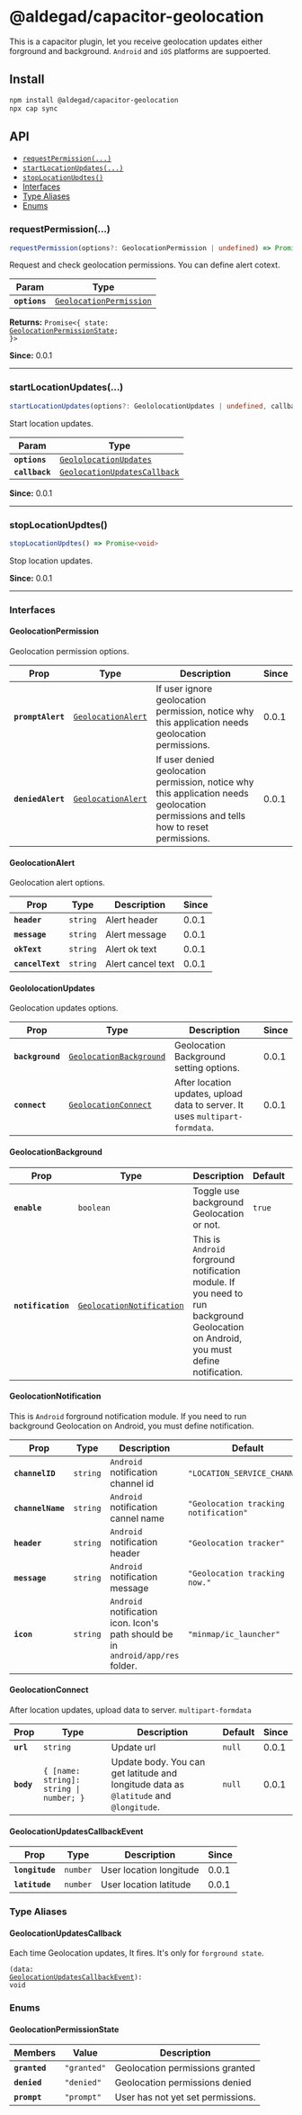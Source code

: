 # @aldegad/capacitor-geolocation

This is a capacitor plugin, let you receive geolocation updates either forground and background. `Android` and `iOS` platforms are suppoerted.

## Install

```bash
npm install @aldegad/capacitor-geolocation
npx cap sync
```

## API

<docgen-index>

* [`requestPermission(...)`](#requestpermission)
* [`startLocationUpdates(...)`](#startlocationupdates)
* [`stopLocationUpdtes()`](#stoplocationupdtes)
* [Interfaces](#interfaces)
* [Type Aliases](#type-aliases)
* [Enums](#enums)

</docgen-index>

<docgen-api>
<!--Update the source file JSDoc comments and rerun docgen to update the docs below-->

### requestPermission(...)

```typescript
requestPermission(options?: GeolocationPermission | undefined) => Promise<{ state: GeolocationPermissionState; }>
```

Request and check geolocation permissions. You can define alert cotext.

| Param         | Type                                                                    |
| ------------- | ----------------------------------------------------------------------- |
| **`options`** | <code><a href="#geolocationpermission">GeolocationPermission</a></code> |

**Returns:** <code>Promise&lt;{ state: <a href="#geolocationpermissionstate">GeolocationPermissionState</a>; }&gt;</code>

**Since:** 0.0.1

--------------------


### startLocationUpdates(...)

```typescript
startLocationUpdates(options?: GeololocationUpdates | undefined, callback?: GeolocationUpdatesCallback | undefined) => Promise<void>
```

Start location updates.

| Param          | Type                                                                              |
| -------------- | --------------------------------------------------------------------------------- |
| **`options`**  | <code><a href="#geololocationupdates">GeololocationUpdates</a></code>             |
| **`callback`** | <code><a href="#geolocationupdatescallback">GeolocationUpdatesCallback</a></code> |

**Since:** 0.0.1

--------------------


### stopLocationUpdtes()

```typescript
stopLocationUpdtes() => Promise<void>
```

Stop location updates.

**Since:** 0.0.1

--------------------


### Interfaces


#### GeolocationPermission

Geolocation permission options.

| Prop              | Type                                                          | Description                                                                                                                          | Since |
| ----------------- | ------------------------------------------------------------- | ------------------------------------------------------------------------------------------------------------------------------------ | ----- |
| **`promptAlert`** | <code><a href="#geolocationalert">GeolocationAlert</a></code> | If user ignore geolocation permission, notice why this application needs geolocation permissions.                                    | 0.0.1 |
| **`deniedAlert`** | <code><a href="#geolocationalert">GeolocationAlert</a></code> | If user denied geolocation permission, notice why this application needs geolocation permissions and tells how to reset permissions. | 0.0.1 |


#### GeolocationAlert

Geolocation alert options.

| Prop             | Type                | Description       | Since |
| ---------------- | ------------------- | ----------------- | ----- |
| **`header`**     | <code>string</code> | Alert header      | 0.0.1 |
| **`message`**    | <code>string</code> | Alert message     | 0.0.1 |
| **`okText`**     | <code>string</code> | Alert ok text     | 0.0.1 |
| **`cancelText`** | <code>string</code> | Alert cancel text | 0.0.1 |


#### GeololocationUpdates

Geolocation updates options.

| Prop             | Type                                                                    | Description                                                                  | Since |
| ---------------- | ----------------------------------------------------------------------- | ---------------------------------------------------------------------------- | ----- |
| **`background`** | <code><a href="#geolocationbackground">GeolocationBackground</a></code> | Geolocation Background setting options.                                      | 0.0.1 |
| **`connect`**    | <code><a href="#geolocationconnect">GeolocationConnect</a></code>       | After location updates, upload data to server. It uses `multipart-formdata`. | 0.0.1 |


#### GeolocationBackground

| Prop               | Type                                                                        | Description                                                                                                                          | Default           | Since |
| ------------------ | --------------------------------------------------------------------------- | ------------------------------------------------------------------------------------------------------------------------------------ | ----------------- | ----- |
| **`enable`**       | <code>boolean</code>                                                        | Toggle use background Geolocation or not.                                                                                            | <code>true</code> |       |
| **`notification`** | <code><a href="#geolocationnotification">GeolocationNotification</a></code> | This is `Android` forground notification module. If you need to run background Geolocation on Android, you must define notification. |                   | 0.0.1 |


#### GeolocationNotification

This is `Android` forground notification module. If you need to run background Geolocation on Android, you must define notification.

| Prop              | Type                | Description                                                                     | Default                                          | Since |
| ----------------- | ------------------- | ------------------------------------------------------------------------------- | ------------------------------------------------ | ----- |
| **`channelID`**   | <code>string</code> | `Android` notification channel id                                               | <code>"LOCATION_SERVICE_CHANNEL"</code>          | 0.0.1 |
| **`channelName`** | <code>string</code> | `Android` notification cannel name                                              | <code>"Geolocation tracking notification"</code> | 0.0.1 |
| **`header`**      | <code>string</code> | `Android` notification header                                                   | <code>"Geolocation tracker"</code>               | 0.0.1 |
| **`message`**     | <code>string</code> | `Android` notification message                                                  | <code>"Geolocation tracking now."</code>         | 0.0.1 |
| **`icon`**        | <code>string</code> | `Android` notification icon. Icon's path should be in `android/app/res` folder. | <code>"minmap/ic_launcher"</code>                | 0.0.1 |


#### GeolocationConnect

After location updates, upload data to server. `multipart-formdata`

| Prop       | Type                                               | Description                                                                           | Default           | Since |
| ---------- | -------------------------------------------------- | ------------------------------------------------------------------------------------- | ----------------- | ----- |
| **`url`**  | <code>string</code>                                | Update url                                                                            | <code>null</code> | 0.0.1 |
| **`body`** | <code>{ [name: string]: string \| number; }</code> | Update body. You can get latitude and longitude data as `@latitude` and `@longitude`. | <code>null</code> | 0.0.1 |


#### GeolocationUpdatesCallbackEvent

| Prop            | Type                | Description             | Since |
| --------------- | ------------------- | ----------------------- | ----- |
| **`longitude`** | <code>number</code> | User location longitude | 0.0.1 |
| **`latitude`**  | <code>number</code> | User location latitude  | 0.0.1 |


### Type Aliases


#### GeolocationUpdatesCallback

Each time Geolocation updates, It fires. It's only for `forground state`.

<code>(data: <a href="#geolocationupdatescallbackevent">GeolocationUpdatesCallbackEvent</a>): void</code>


### Enums


#### GeolocationPermissionState

| Members       | Value                  | Description                       |
| ------------- | ---------------------- | --------------------------------- |
| **`granted`** | <code>"granted"</code> | Geolocation permissions granted   |
| **`denied`**  | <code>"denied"</code>  | Geolocation permissions denied    |
| **`prompt`**  | <code>"prompt"</code>  | User has not yet set permissions. |

</docgen-api>
